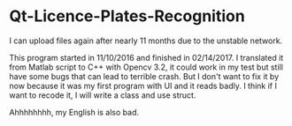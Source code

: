 # Qt-Licence-Plates-Recognition
I can upload files again after nearly 11 months due to the unstable network.

This program started in 11/10/2016 and finished in 02/14/2017. I translated it from Matlab script to C++ with Opencv 3.2, it could work in my test but still have some bugs that can lead to terrible crash. But I don't want to fix it by now because it was my first program with UI and it reads badly. I think if I want to recode it, I will write a class and use struct.

Ahhhhhhhh, my English is also bad.

